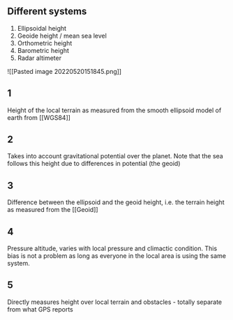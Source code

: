 ## Different systems

1. Ellipsoidal height
2. Geoide height / mean sea level
3. Orthometric height
4. Barometric height
5. Radar altimeter

![[Pasted image 20220520151845.png]]


## 1
Height of the local terrain as measured from the smooth ellipsoid model of earth from [[WGS84]]

## 2
Takes into account gravitational potential over the planet. Note that the sea follows this height due to differences in potential (the geoid)

## 3
Difference between the ellipsoid and the geoid height, i.e. the terrain height as measured from the [[Geoid]]

## 4
Pressure altitude, varies with local pressure and climactic condition. This bias is not a problem as long as everyone in the local area is using the same system.

## 5
Directly measures height over local terrain and obstacles - totally separate from what GPS reports
